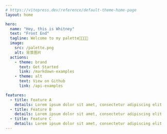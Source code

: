 ```yaml
---
# https://vitepress.dev/reference/default-theme-home-page
layout: home

hero:
  name: "Hey, this is Whitney"
  text: "Front End"
  tagline: Welcome to my palette🦊🐸🎈🎨
  image:
    src: /palette.png
    alt: 背景图片
  actions:
    - theme: brand
      text: Get Started
      link: /markdown-examples
    - theme: alt
      text: View on Github
      link: /api-examples

features:
  - title: Feature A
    details: Lorem ipsum dolor sit amet, consectetur adipiscing elit
  - title: Feature B
    details: Lorem ipsum dolor sit amet, consectetur adipiscing elit
  - title: Feature C
    details: Lorem ipsum dolor sit amet, consectetur adipiscing elit
---
```

